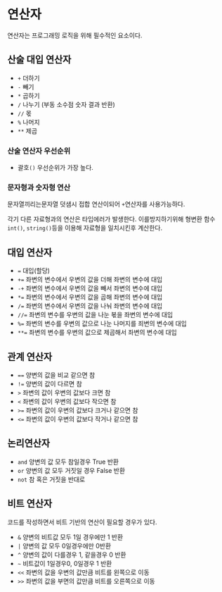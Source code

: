 # 연산자

연산자는 프로그래밍 로직을 위해 필수적인 요소이다.

## 산술 대입 연산자

* `+` 더하기
* `-` 빼기
* `*` 곱하기
* `/` 나누기 (부동 소수점 숫자 결과 반환)
* `//` 몫
* `%` 나머지
* `**` 제곱

### 산술 연산자 우선순위
* 괄호`()` 우선순위가 가장 높다.

### 문자형과 숫자형 연산

문자열끼리는문자열 덧샘시 접합 연산이되어 `+`연산자를 사용가능하다.

각기 다른 자료형과의 연산은 타입에러가 발생한다.
이를방지하기위해 형변환 함수 `int()`, `string()`등을 이용해
자료형을 일치시킨후 계산한다.

## 대입 연산자

* `=` 대입(할당)
* `+=` 좌변의 변수에서 우변의 값을 더해 좌변의 변수에 대입
* `-+` 좌변의 변수에서 우변의 값을 빼서 좌변의 변수에 대입
* `*=` 좌변의 변수에서 우변의 값을 곱해 좌변의 변수에 대입
* `/=` 좌변의 변수에서 우변의 값을 나눠 좌변의 변수에 대입 
* `//=` 좌변의 변수를 우변의 값을 나눈 볷을 좌변의 변수에 대입
* `%=` 좌변의 변수를 우변의 값으로 나눈 나머지를 죄변의 변수에 대입
* `**=` 좌변의 변수를 우변의 값으로 제곱해서 좌변의 변수에 대입

## 관계 연산자

* `==` 양변의 값을 비교 같으면 참
* `!=` 양변의 값이 다르면 참
* `>` 좌변의 값이 우변의 값보다 크면 참
* `<` 좌변의 값이 우변의 값보다 작으면 참
* `>=` 좌변의 값이 우변의 값보다 크거나 같으면 참
* `<=` 좌변의 값이 우변의 값보다 작거나 같으면 참

## 논리연산자

* `and` 양변의 값 모두 참일경우 True 반환
* `or` 양변의 값 모두 거짓일 경우 False 반환
* `not` 참 혹은 거짓을 반대로

## 비트 연산자

코드를 작성하면서 비트 기반의 연산이 필요할 경우가 있다.

* `&` 양변의 비트값 모두 1일 경우에만 1 반환
* `|` 양변의 값 모두 0일경우에만 0반환
* `^` 양변의 값이 다를경우 1, 같을경우 0 반환
* `~` 비트값이 1일경우0, 0일경우 1 반환
* `<<` 좌변의 값을 우변의 값만큼 비트를 왼쪽으로 이동
* `>>` 좌변의 값을 부면의 값만큼 비트를 오른쪽으로 이동